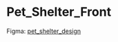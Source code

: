 # Pet_Shelter_Front
Figma: [pet_shelter_design](https://www.figma.com/design/PmlZ2Dng1UYf5BVwiAGxUT/Pet-Shelter?node-id=9-2418&t=Gs9IR8RzjIPzbzkL-1)
